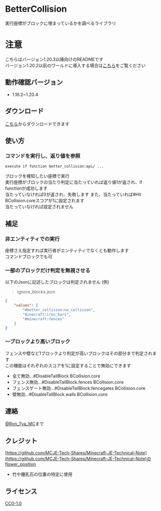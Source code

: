 
# BetterCollision

実行座標がブロックに埋まっているかを調べるライブラリ

</div>

# 注意

こちらはバージョン1.20.3以降向けのREADMEです  
バージョン1.20.2以前のワールドに導入する場合は[こちら](./README_1.16.2-1.20.2.md)をご覧ください

## 動作確認バージョン

- 1.16.2~1.20.4

## ダウンロード

[こちら](https://github.com/Ron-Tya-MC/BetterCollision/releases)からダウンロードできます

## 使い方

### コマンドを実行し、返り値を参照

```mcfunction
execute if function better_collision:api/ ...
```

ブロックを検知したい座標で実行  
実行座標がブロックの当たり判定に当たっていれば返り値1が返され、if functionが成功します  
当たっていなければ0が返され、失敗します
また、当たっていれば#Hit BCollision.coreスコアが1に設定されます  
当たっていなければ設定されません

## 補足

### 非エンティティでの実行

座標さえ指定すれば実行者がエンティティでなくとも動作します  
コマンドブロックでも可

### 一部のブロックだけ判定を無視させる

以下のJsonに記述したブロックは判定されません
(例)  
>ignore_blocks.json

```json
{
    "values": [
        "#better_collision:no_collision",
        "minecraft:iron_bars",
        "#minecraft:fences"
    ]
}
```

### 一ブロックより高いブロック

フェンスや壁など1ブロックより判定が高いブロックはその部分まで判定されます  
この機能はそれぞれのスコアを1に設定することで無効にできます

- 全て無効...#DisableTallBlock BCollision.core
- フェンス無効...#DisableTallBlock.fences BCollision.core
- フェンスゲート無効...#DisableTallBlock.fencegates BCollision.core
- 壁無効...#DisableTallBlock.walls BCollision.core

## 連絡

[@Ron_Tya_MC](https://twitter.com/Ron_Tya_MC)まで

## クレジット

[https://github.com/MCJE-Tech-Shares/Minecraft-JE-Technical-Note](https://github.com/MCJE-Tech-Shares/Minecraft-JE-Technical-Note)のflower_position

- 竹や鍾乳石の位置の特定に使用

## ライセンス

[CC0-1.0](LICENSE)

